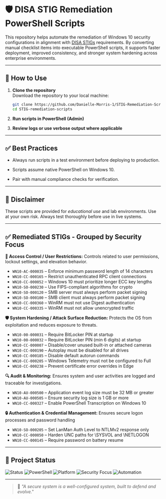 # 🛡️ DISA STIG Remediation PowerShell Scripts

This repository helps automate the remediation of Windows 10 security configurations in alignment with [DISA STIGs](https://stigaview.com/products/win10/v3r1/ ) requirements. By converting manual checklist items into executable PowerShell scripts, it supports faster deployment, improved consistency, and stronger system hardening across enterprise environments.

---
## 🚀 How to Use 

1. **Clone the repository**  
   Download the repository to your local machine:
   ```bash
   git clone https://github.com/Danielle-Morris-1/STIG-Remediation-Scripts.git
   cd STIG-remediation-scripts

2. **Run scripts in PowerShell (Admin)**

3. **Review logs or use verbose output where applicable**
   
---
## ✅ Best Practices

- Always run scripts in a test environment before deploying to production.

- Scripts assume native PowerShell on Windows 10.

- Pair with manual compliance checks for verification.


---
## 📘 Disclaimer

These scripts are provided for *educational use* and lab environments. Use at your own risk. Always test thoroughly before use in live systems.

---
## ✅ Remediated STIGs - Grouped by Security Focus


**🔐 Access Control / User Restrictions:**
Controls related to user permissions, lockout settings, and elevation behavior.

- `WN10-AC-000035` – Enforce minimum password length of 14 characters
- `WN10-CC-000165` – Restrict unauthenticated RPC client connections
- `WN10-CC-000052` – Windows 10 must prioritize longer ECC key lengths
- `WN10-SO-000230` – Use FIPS-compliant algorithms for crypto
- `WN10-SO-000120` – SMB server must always perform packet signing
- `WN10-SO-000100` – SMB client must always perform packet signing
- `WN10-CC-000360` – WinRM must not use Digest authentication
- `WN10-CC-000335` – WinRM must not allow unencrypted traffic


**🛡️ System Hardening / Attack Surface Reduction:**
Protects the OS from exploitation and reduces exposure to threats.

- `WN10-00-000031` – Require BitLocker PIN at startup
- `WN10-00-000032` – Require BitLocker PIN (min 6 digits) at startup
- `WN10-CC-000007` – Disable/cover unused built-in or attached cameras
- `WN10-CC-000190` – Autoplay must be disabled for all drives
- `WN10-CC-000185` – Disable default autorun commands
- `WN10-CC-000205` – Windows Telemetry must not be configured to Full
- `WN10-CC-000238` – Prevent certificate error overrides in Edge

**🔍 Audit & Monitoring:**
Ensures system and user activities are logged and traceable for investigations.

- `WN10-AU-000500` – Application event log size must be 32 MB or greater
- `WN10-AU-000505` – Ensure security log size is 1 GB or more
- `WN10-CC-000327` – Enable PowerShell Transcription on Windows 10

**🔒 Authentication & Credential Management:** Ensures secure logon processes and password handling

- `WN10-SO-000205` – Set LanMan Auth Level to NTLMv2 response only
- `WN10-CC-000050` – Harden UNC paths for \\SYSVOL and \\NETLOGON
- `WN10-CC-000145` – Require password on battery resume

---

## 🚀 Project Status

![Status](https://img.shields.io/badge/Status-Completed-yellow)
![PowerShell](https://img.shields.io/badge/Scripting-PowerShell-blue)
![Platform](https://img.shields.io/badge/Platform-Windows%2010-lightgrey)
![Security Focus](https://img.shields.io/badge/Focus-STIG%20Remediation-critical)
![Automation](https://img.shields.io/badge/Automation-Enabled-blueviolet)


---
>  🧱  *"A secure system is a well-configured system, built to defend and evolve."*
